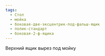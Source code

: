 ```yaml
---
tags:
  - Стол
  - мойка
  - боковая-две-эксцентрик-под-фальш-ящик
  - полик-стандарт
  - боковая-2-ф-ящика
---
```

Верхний ящик вырез под мойку